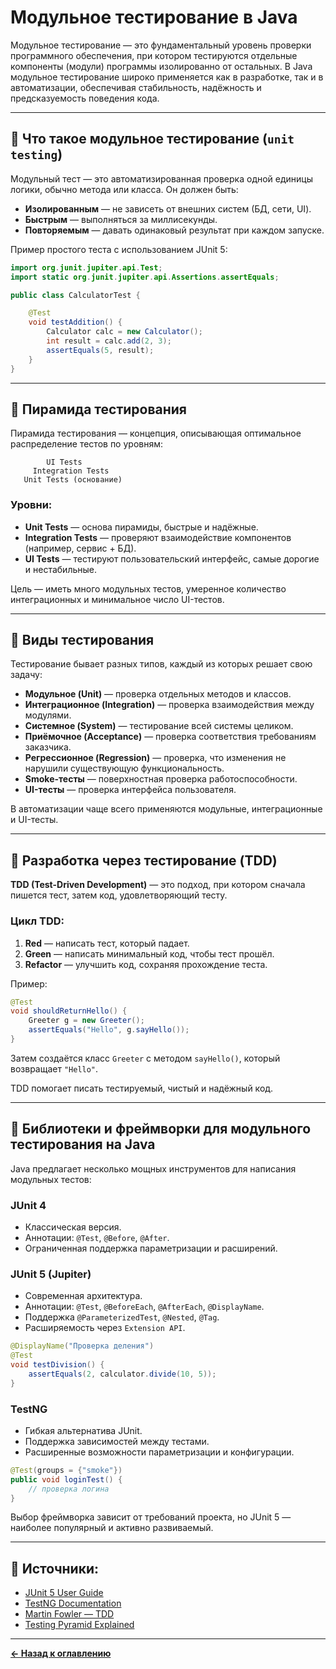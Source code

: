 # Модульное тестирование в Java

Модульное тестирование — это фундаментальный уровень проверки программного обеспечения, при котором тестируются отдельные компоненты (модули) программы изолированно от остальных. В Java модульное тестирование широко применяется как в разработке, так и в автоматизации, обеспечивая стабильность, надёжность и предсказуемость поведения кода.

---

## 🧪 Что такое модульное тестирование (`unit testing`)

Модульный тест — это автоматизированная проверка одной единицы логики, обычно метода или класса. Он должен быть:

- **Изолированным** — не зависеть от внешних систем (БД, сети, UI).
- **Быстрым** — выполняться за миллисекунды.
- **Повторяемым** — давать одинаковый результат при каждом запуске.

Пример простого теста с использованием JUnit 5:
```java
import org.junit.jupiter.api.Test;
import static org.junit.jupiter.api.Assertions.assertEquals;

public class CalculatorTest {

    @Test
    void testAddition() {
        Calculator calc = new Calculator();
        int result = calc.add(2, 3);
        assertEquals(5, result);
    }
}
```

---

## 🧱 Пирамида тестирования

Пирамида тестирования — концепция, описывающая оптимальное распределение тестов по уровням:

```
        UI Tests
     Integration Tests
   Unit Tests (основание)
```

### Уровни:
- **Unit Tests** — основа пирамиды, быстрые и надёжные.
- **Integration Tests** — проверяют взаимодействие компонентов (например, сервис + БД).
- **UI Tests** — тестируют пользовательский интерфейс, самые дорогие и нестабильные.

Цель — иметь много модульных тестов, умеренное количество интеграционных и минимальное число UI-тестов.

---

## 🧭 Виды тестирования

Тестирование бывает разных типов, каждый из которых решает свою задачу:

- **Модульное (Unit)** — проверка отдельных методов и классов.
- **Интеграционное (Integration)** — проверка взаимодействия между модулями.
- **Системное (System)** — тестирование всей системы целиком.
- **Приёмочное (Acceptance)** — проверка соответствия требованиям заказчика.
- **Регрессионное (Regression)** — проверка, что изменения не нарушили существующую функциональность.
- **Smoke-тесты** — поверхностная проверка работоспособности.
- **UI-тесты** — проверка интерфейса пользователя.

В автоматизации чаще всего применяются модульные, интеграционные и UI-тесты.

---

## 🧠 Разработка через тестирование (TDD)

**TDD (Test-Driven Development)** — это подход, при котором сначала пишется тест, затем код, удовлетворяющий тесту.

### Цикл TDD:
1. **Red** — написать тест, который падает.
2. **Green** — написать минимальный код, чтобы тест прошёл.
3. **Refactor** — улучшить код, сохраняя прохождение теста.

Пример:
```java
@Test
void shouldReturnHello() {
    Greeter g = new Greeter();
    assertEquals("Hello", g.sayHello());
}
```

Затем создаётся класс `Greeter` с методом `sayHello()`, который возвращает `"Hello"`.

TDD помогает писать тестируемый, чистый и надёжный код.

---

## 🧰 Библиотеки и фреймворки для модульного тестирования на Java

Java предлагает несколько мощных инструментов для написания модульных тестов:

### JUnit 4
- Классическая версия.
- Аннотации: `@Test`, `@Before`, `@After`.
- Ограниченная поддержка параметризации и расширений.

### JUnit 5 (Jupiter)
- Современная архитектура.
- Аннотации: `@Test`, `@BeforeEach`, `@AfterEach`, `@DisplayName`.
- Поддержка `@ParameterizedTest`, `@Nested`, `@Tag`.
- Расширяемость через `Extension API`.

```java
@DisplayName("Проверка деления")
@Test
void testDivision() {
    assertEquals(2, calculator.divide(10, 5));
}
```

### TestNG
- Гибкая альтернатива JUnit.
- Поддержка зависимостей между тестами.
- Расширенные возможности параметризации и конфигурации.

```java
@Test(groups = {"smoke"})
public void loginTest() {
    // проверка логина
}
```

Выбор фреймворка зависит от требований проекта, но JUnit 5 — наиболее популярный и активно развиваемый.

---

## 🔗 Источники:
- [JUnit 5 User Guide](https://junit.org/junit5/docs/current/user-guide/)
- [TestNG Documentation](https://testng.org/doc/)
- [Martin Fowler — TDD](https://martinfowler.com/bliki/TestDrivenDevelopment.html)
- [Testing Pyramid Explained](https://www.thoughtworks.com/insights/blog/test-pyramid)

---
[**← Назад к оглавлению**](../../../README.md)